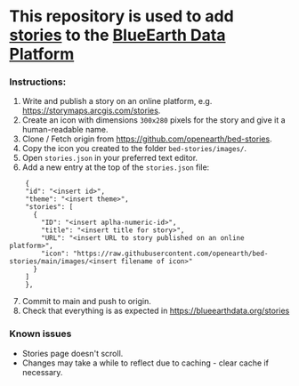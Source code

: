 # This repository is used to add [stories](https://blueearthdata.org/stories) to the [BlueEarth Data Platform](https://blueearthdata.org/)

### Instructions:
1. Write and publish a story on an online platform, e.g. https://storymaps.arcgis.com/stories.
2. Create an icon with dimensions `300x280` pixels for the story and give it a human-readable name.
3. Clone / Fetch origin from https://github.com/openearth/bed-stories.
4. Copy the icon you created to the folder `bed-stories/images/`.
5. Open `stories.json` in your preferred text editor.
6. Add a new entry at the top of the `stories.json` file:
```
    {
    "id": "<insert id>",
    "theme": "<insert theme>",
    "stories": [
      {
        "ID": "<insert aplha-numeric-id>",
        "title": "<insert title for story>",
        "URL": "<insert URL to story published on an online platform>",
        "icon": "https://raw.githubusercontent.com/openearth/bed-stories/main/images/<insert filename of icon>"
      }
    ]
    },
```
7. Commit to main and push to origin.
8. Check that everything is as expected in https://blueearthdata.org/stories

### Known issues
- Stories page doesn't scroll.
- Changes may take a while to reflect due to caching - clear cache if necessary.
